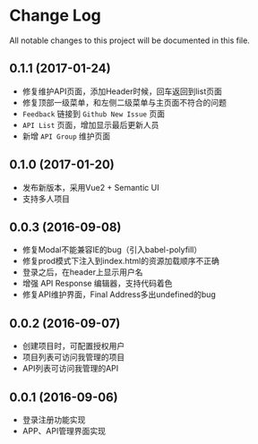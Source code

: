 # Change Log
All notable changes to this project will be documented in this file.

## 0.1.1 (2017-01-24)

- 修复维护API页面，添加Header时候，回车返回到list页面
- 修复顶部一级菜单，和左侧二级菜单与主页面不符合的问题
- `Feedback` 链接到 `Github New Issue` 页面
- `API List` 页面，增加显示最后更新人员
- 新增 `API Group` 维护页面

## 0.1.0 (2017-01-20)

- 发布新版本，采用Vue2 + Semantic UI
- 支持多人项目

## 0.0.3 (2016-09-08)

- 修复Modal不能兼容IE的bug（引入babel-polyfill）
- 修复prod模式下注入到index.html的资源加载顺序不正确
- 登录之后，在header上显示用户名
- 增强 API Response 编辑器，支持代码着色
- 修复API维护界面，Final Address多出undefined的bug

## 0.0.2 (2016-09-07)

- 创建项目时，可配置授权用户
- 项目列表可访问我管理的项目
- API列表可访问我管理的API

## 0.0.1 (2016-09-06)

- 登录注册功能实现
- APP、API管理界面实现
